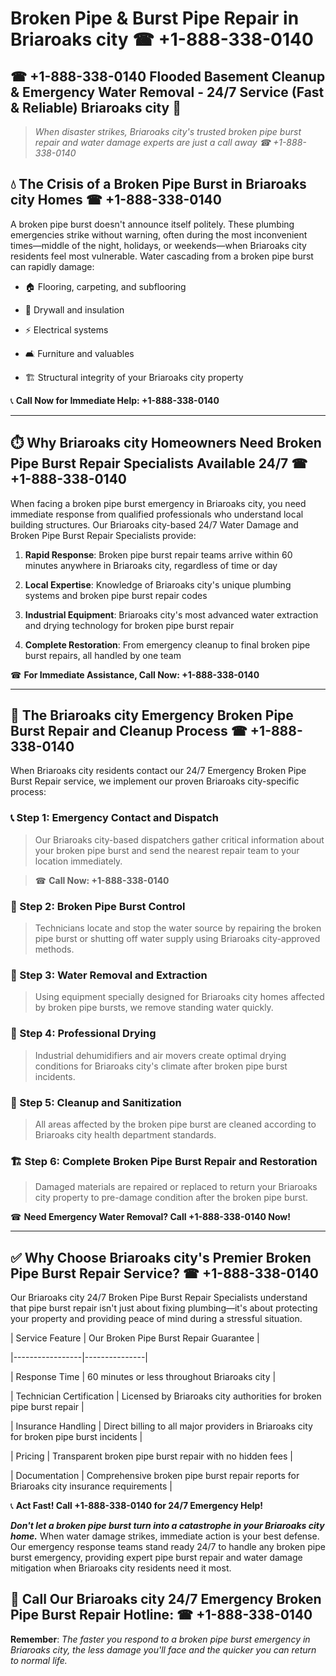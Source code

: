 # Broken Pipe & Burst Pipe Repair in Briaroaks city ☎ +1-888-338-0140  
## ☎ +1-888-338-0140 Flooded Basement Cleanup & Emergency Water Removal - 24/7 Service (Fast & Reliable) Briaroaks city 🚨  

> *When disaster strikes, Briaroaks city's trusted broken pipe burst repair and water damage experts are just a call away ☎ +1-888-338-0140*  

## 💧 The Crisis of a Broken Pipe Burst in Briaroaks city Homes ☎ +1-888-338-0140  

A broken pipe burst doesn't announce itself politely. These plumbing emergencies strike without warning, often during the most inconvenient times—middle of the night, holidays, or weekends—when Briaroaks city residents feel most vulnerable. Water cascading from a broken pipe burst can rapidly damage:  

* 🏠 Flooring, carpeting, and subflooring  
* 🧱 Drywall and insulation  
* ⚡ Electrical systems  
* 🛋️ Furniture and valuables  
* 🏗️ Structural integrity of your Briaroaks city property  

📞 **Call Now for Immediate Help: +1-888-338-0140**  

---  

## ⏱️ Why Briaroaks city Homeowners Need Broken Pipe Burst Repair Specialists Available 24/7 ☎ +1-888-338-0140  

When facing a broken pipe burst emergency in Briaroaks city, you need immediate response from qualified professionals who understand local building structures. Our Briaroaks city-based 24/7 Water Damage and Broken Pipe Burst Repair Specialists provide:  

1. **Rapid Response**: Broken pipe burst repair teams arrive within 60 minutes anywhere in Briaroaks city, regardless of time or day  
2. **Local Expertise**: Knowledge of Briaroaks city's unique plumbing systems and broken pipe burst repair codes  
3. **Industrial Equipment**: Briaroaks city's most advanced water extraction and drying technology for broken pipe burst repair  
4. **Complete Restoration**: From emergency cleanup to final broken pipe burst repairs, all handled by one team  

☎ **For Immediate Assistance, Call Now: +1-888-338-0140**  

---  

## 🔧 The Briaroaks city Emergency Broken Pipe Burst Repair and Cleanup Process ☎ +1-888-338-0140  

When Briaroaks city residents contact our 24/7 Emergency Broken Pipe Burst Repair service, we implement our proven Briaroaks city-specific process:  

### 📞 Step 1: Emergency Contact and Dispatch  
> Our Briaroaks city-based dispatchers gather critical information about your broken pipe burst and send the nearest repair team to your location immediately.  
> ☎ **Call Now: +1-888-338-0140**  

### 🚿 Step 2: Broken Pipe Burst Control  
> Technicians locate and stop the water source by repairing the broken pipe burst or shutting off water supply using Briaroaks city-approved methods.  

### 🌊 Step 3: Water Removal and Extraction  
> Using equipment specially designed for Briaroaks city homes affected by broken pipe bursts, we remove standing water quickly.  

### 💨 Step 4: Professional Drying  
> Industrial dehumidifiers and air movers create optimal drying conditions for Briaroaks city's climate after broken pipe burst incidents.  

### 🧼 Step 5: Cleanup and Sanitization  
> All areas affected by the broken pipe burst are cleaned according to Briaroaks city health department standards.  

### 🏗️ Step 6: Complete Broken Pipe Burst Repair and Restoration  
> Damaged materials are repaired or replaced to return your Briaroaks city property to pre-damage condition after the broken pipe burst.  

☎ **Need Emergency Water Removal? Call +1-888-338-0140 Now!**  

---  

## ✅ Why Choose Briaroaks city's Premier Broken Pipe Burst Repair Service? ☎ +1-888-338-0140  

Our Briaroaks city 24/7 Broken Pipe Burst Repair Specialists understand that pipe burst repair isn't just about fixing plumbing—it's about protecting your property and providing peace of mind during a stressful situation.  

| Service Feature | Our Broken Pipe Burst Repair Guarantee |  
|-----------------|---------------|  
| Response Time | 60 minutes or less throughout Briaroaks city |  
| Technician Certification | Licensed by Briaroaks city authorities for broken pipe burst repair |  
| Insurance Handling | Direct billing to all major providers in Briaroaks city for broken pipe burst incidents |  
| Pricing | Transparent broken pipe burst repair with no hidden fees |  
| Documentation | Comprehensive broken pipe burst repair reports for Briaroaks city insurance requirements |  

📞 **Act Fast! Call +1-888-338-0140 for 24/7 Emergency Help!**  

***Don't let a broken pipe burst turn into a catastrophe in your Briaroaks city home.*** When water damage strikes, immediate action is your best defense. Our emergency response teams stand ready 24/7 to handle any broken pipe burst emergency, providing expert pipe burst repair and water damage mitigation when Briaroaks city residents need it most.  

## 📱 Call Our Briaroaks city 24/7 Emergency Broken Pipe Burst Repair Hotline: ☎ +1-888-338-0140  

**Remember**: *The faster you respond to a broken pipe burst emergency in Briaroaks city, the less damage you'll face and the quicker you can return to normal life.*